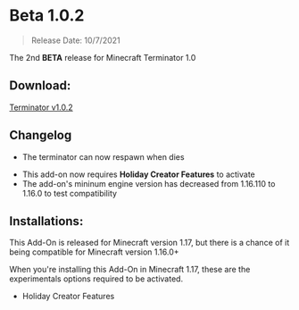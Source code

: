 # Beta 1.0.2
> Release Date: 10/7/2021

The 2nd **BETA** release for Minecraft Terminator 1.0

## Download:
[Terminator v1.0.2](https://cdn.discordapp.com/attachments/734424410668138576/863362821080743946/terminator-v1.0.2.mcaddon)

## Changelog
- The terminator can now respawn when dies
<!-- There will be a respawn limit once I figured out how to do it -->
- This add-on now requires **Holiday Creator Features** to activate
- The add-on's mininum engine version has decreased from 1.16.110 to 1.16.0 to test compatibility

## Installations:
This Add-On is released for Minecraft version 1.17, but there is a chance of it being compatible for Minecraft version 1.16.0+

When you're installing this Add-On in Minecraft 1.17, these are the experimentals options required to be activated.
- Holiday Creator Features